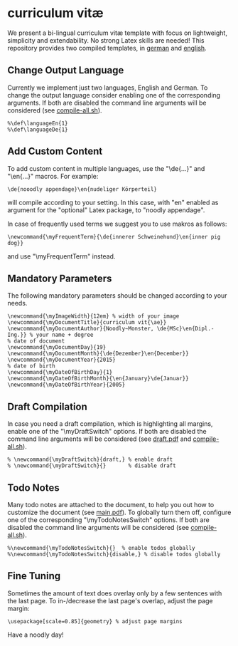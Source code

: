 # curriculum vitæ
We present a bi-lingual curriculum vitæ template with
focus on lightweight, simplicity and extendability. 
No strong Latex skills are needed! 
This repository provides two compiled templates, in [german](./cv-de.pdf) and [english](./cv-en.pdf).

## Change Output Language
Currently we implement just two languages, English and German.
To change the output language consider enabling one of the corresponding arguments.
If both are disabled the command line arguments will be considered (see [compile-all.sh](compile-all.sh)).

```
%\def\languageEn{1}
%\def\languageDe{1}
```

## Add Custom Content
To add custom content in multiple languages, use the "\de{...}" and "\en{...}" macros.
For example:

```
\de{nooodly appendage}\en{nudeliger Körperteil}

```
will compile according to your setting. In this case, with "en" enabled as 
argument for the "optional" Latex package, to "noodly appendage".

In case of frequently used terms we suggest you to use makros as follows:

```
\newcommand{\myFrequentTerm}{\de{innerer Schweinehund}\en{inner pig dog}}
```
and use "\myFrequentTerm" instead.

## Mandatory Parameters
The following mandatory parameters should be changed according to your needs.

```
\newcommand{\myImageWidth}{12em} % width of your image
\newcommand{\myDocumentTitle}{curriculum vit{\ae}}
\newcommand{\myDocumentAuthor}{Noodly~Monster, \de{MSc}\en{Dipl.-Ing.}} % your name + degree
% date of document
\newcommand{\myDocumentDay}{19}
\newcommand{\myDocumentMonth}{\de{Dezember}\en{December}}
\newcommand{\myDocumentYear}{2015}
% date of birth
\newcommand{\myDateOfBirthDay}{1}
\newcommand{\myDateOfBirthMonth}{\en{January}\de{Januar}}
\newcommand{\myDateOfBirthYear}{2005}

```

## Draft Compilation
In case you need a draft compilation, which is highlighting all margins, enable one of the
"\myDraftSwitch" options.
If both are disabled the command line arguments will be considered (see [draft.pdf](./draft.pdf) and [compile-all.sh](compile-all.sh)).

```
% \newcommand{\myDraftSwitch}{draft,} % enable draft
% \newcommand{\myDraftSwitch}{}       % disable draft
```

## Todo Notes
Many todo notes are attached to the document, to help you out how to 
customize the document (see [main.pdf](./main.pdf)).
To globally turn them off, configure one of the corresponding "\myTodoNotesSwitch" options.
If both are disabled the command line arguments will be considered (see [compile-all.sh](compile-all.sh)).

```
%\newcommand{\myTodoNotesSwitch}{}  % enable todos globally
%\newcommand{\myTodoNotesSwitch}{disable,} % disable todos globally
```

## Fine Tuning
Sometimes the amount of text does overlay only by a few sentences with the last page.
To in-/decrease the last page's overlap, adjust the page margin:

```
\usepackage[scale=0.85]{geometry} % adjust page margins
```


Have a noodly day!
